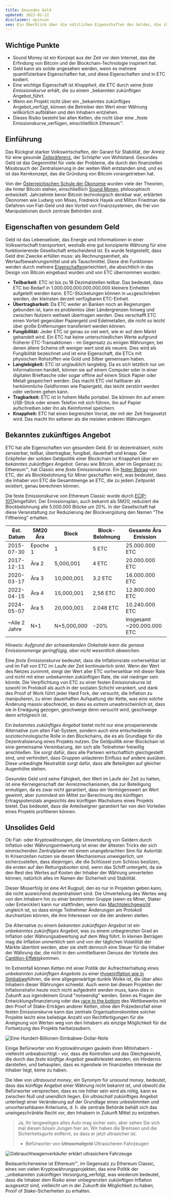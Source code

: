 ```yaml
---
title: Gesundes Geld
updated: 2022-02-22
disclaimer: opinion
seo: Ein Überblick über die nützlichen Eigenschaften des Geldes, die ihm einen Wert verleihen, und wie einige Blockchains, darunter Ethereum Classic und Bitcoin, diese Eigenschaften absichtlich auf ihre Geldpolitik anwenden, um Dezentralität und Langlebigkeit zu gewährleisten.
---
```


## Wichtige Punkte

- Sound Money ist ein Konzept aus der Zeit vor dem Internet, das die Erfindung von Bitcoin und der Blockchain-Technologie inspiriert hat.
- Geld kann als solide angesehen werden, wenn es mehrere quantifizierbare Eigenschaften hat, und diese Eigenschaften sind in ETC kodiert.
- Eine wichtige Eigenschaft ist _Knappheit_, die ETC durch seine _feste Emissionskurve_ erhält, die zu einem _bekannten zukünftigen Angebot_führt.
- Wenn ein Projekt nicht über ein _bekanntes zukünftiges Angebot_verfügt, können die Betreiber den Wert einer Währung willkürlich aufblähen und den Inhabern entziehen.
- Dieses Risiko besteht bei allen Ketten, die nicht über eine _feste Emissionskurve_verfügen, einschließlich Ethereum™.

## Einführung

Das Rückgrat starker Volkswirtschaften, der Garant für Stabilität, der Anreiz für eine gesunde [Zeitpräferenz](https://www.youtube.com/watch?v=k5XbLm3pEfI), der Schöpfer von Wohlstand. Gesundes Geld ist das Gegenmittel für viele der Probleme, die durch den finanziellen Missbrauch der Zentralisierung in der weiten Welt entstanden sind, und es ist das Kernkonzept, das die Gründung von Bitcoin vorangetrieben hat.

Von der [Österreichischen Schule der Ökonomie](https://mises.org/topics/bitcoin) wurden viele der Theorien, die hinter Bitcoin stehen, einschließlich [Sound Money](https://mises.org/library/principle-sound-money), philosophisch entwickelt. Jahrzehnte bevor Bitcoin technologisch denkbar war, erklärten Ökonomen wie Ludwig von Mises, Fredreick Hayek und Milton Friedman die Gefahren von Fiat-Geld und den Vorteil von Finanzsystemen, die frei von Manipulationen durch zentrale Behörden sind.

## Eigenschaften von gesundem Geld

Geld ist das Lebenselixier, das Energie und Informationen in einer Volkswirtschaft transportiert, weshalb eine gut konzipierte Währung für eine funktionierende Gesellschaft entscheidend ist. Es wurde festgestellt, dass Geld drei Zwecke erfüllen muss: als Rechnungseinheit, als Wertaufbewahrungsmittel und als Tauschmittel. Diese drei Funktionen werden durch mehrere [Eigenschaften](https://cryptowhat.com/properties-of-sound-money/)erleichtert, die absichtlich in das Design von Bitcoin eingebaut wurden und von ETC übernommen wurden:

- **Teilbarkeit:** ETC ist bis zu 18 Dezimalstellen teilbar. Das bedeutet, dass ETC bei Bedarf in 1.000.000.000.000.000.000 kleinere Einheiten aufgeteilt werden kann. ETC-Stückelungen können in `wei`geschrieben werden, der kleinsten derzeit verfügbaren ETC-Einheit.
- **Übertragbarkeit:** Da ETC weder an Banken noch an Regierungen gebunden ist, kann es problemlos über Ländergrenzen hinweg und zwischen Nutzern weltweit übertragen werden. Dies verschafft ETC einen Vorteil gegenüber Papiergeld und Edelmetallen, die nicht so leicht über große Entfernungen transferiert werden können.
- **Fungibilität:** Jeder ETC ist genau so viel wert, wie er auf dem Markt gehandelt wird. Ein ETC hat keine unterschiedlichen Werte aufgrund früherer ETC-Transaktionen - im Gegensatz zu einigen Währungen, bei denen ältere Scheine oft weniger wert sind als neuere. Dies wird als Fungibilität bezeichnet und ist eine Eigenschaft, die ETCs mit physischen Rohstoffen wie Gold und Silber gemeinsam haben.
- **Langlebigkeit:** ETC ist unglaublich langlebig. Da es sich letztlich nur um Informationen handelt, können sie auf einem Computer oder in einer digitalen Brieftasche oder sogar offline auf einem Stück Papier oder Metall gespeichert werden. Das macht ETC viel haltbarer als herkömmliche Geldformen wie Papiergeld, das leicht zerstört werden oder verloren gehen kann.
- **Tragbarkeit:** ETC ist in hohem Maße portabel. Sie können ihn auf einem USB-Stick oder einem Telefon mit sich führen, ihn auf Papier aufschreiben oder ihn als Keimformel speichern.
- **Knappheit:** ETC hat einen begrenzten Vorrat, der mit der Zeit freigesetzt wird. Das macht ihn seltener als die meisten anderen Währungen.

## Bekanntes zukünftiges Angebot

ETC hat alle Eigenschaften von gesundem Geld. Er ist dezentralisiert, nicht zensierbar, teilbar, übertragbar, fungibel, dauerhaft und knapp. Der Eckpfeiler der soliden Geldpolitik einer Blockchain ist Knappheit über ein _bekanntes zukünftiges Angebot_. Genau wie Bitcoin, aber im Gegensatz zu Ethereum™, hat Classic eine _feste Emissionskurve_. Ein [fester Betrag](https://etcis.money/) von ETC, der als Blockbelohnung für Miner geschaffen wird, was bedeutet, dass die Inhaber von ETC die Gesamtmenge an ETC, die zu jedem Zeitpunkt existiert, genau berechnen können.

Die feste Emissionskurve von Ethereum Classic wurde durch [ECIP-1017](https://ecips.ethereumclassic.org/ECIPs/ecip-1017)eingeführt. Der Emissionsplan, auch bekannt als 5M20, reduziert die Blockbelohnung alle 5.000.000 Blöcke um 20%. In der Gesellschaft hat diese Veranstaltung zur Reduzierung der Blockvergütung den Namen "The Fifthening" erhalten.

| Est. Datum    | 5M20 Ära | Block       | Block-Belohnung | Gesamte Ära Emission       |
| ------------- | -------- | ----------- | --------------- | -------------------------- |
| 2015-07-30    | Epoche 1 | 1           | 5 ETC           | 25.000.000 ETC             |
| 2017-12-11    | Ära 2    | 5,000,001   | 4 ETC           | 20.000.000 ETC             |
| 2020-03-17    | Ära 3    | 10,000,001  | 3.2 ETC         | 16.000.000 ETC             |
| 2022-04-15    | Ära 4    | 15,000,001  | 2,56 ETC        | 12.800.000 ETC             |
| 2024-05-07    | Ära 5    | 20,000,001  | 2.048 ETC       | 10.240.000 ETC             |
| ~Alle 2 Jahre | N+1      | N+5,000,000 | -20%            | Insgesamt ~200.000.000 ETC |

_Hinweis: Aufgrund der schwankenden Onkelrate kann die genaue Emissionsmenge geringfügig, aber nicht wesentlich abweichen._

Eine _feste Emissionskurve_ bedeutet, dass die Inflationsrate vorhersehbar ist und im Fall von ETC im Laufe der Zeit kontinuierlich sinkt. Wenn der Wert des Netzes zunimmt, steigt der Wert aller ETC vorhersehbar mit dieser Rate und nicht mit einer unbekannten zukünftigen Rate, die viel niedriger sein könnte. Die Verpflichtung von ETC zu einer festen Emissionskurve ist sowohl im Protokoll als auch in der sozialen Schicht verankert, und dank des Proof of Work führt jeder Hard Fork, der versucht, die Inflation zu manipulieren, zu einer dauerhaften Aufspaltung der Kette, was eine solche Änderung massiv abschreckt, so dass es _extrem_ unwahrscheinlich ist, dass sie in Erwägung gezogen, geschweige denn versucht wird, geschweige denn erfolgreich ist.

Ein _bekanntes zukünftiges Angebot_ bietet nicht nur eine prosperierende Alternative zum alten Fiat-System, sondern auch eine entscheidende soziotechnologische Rolle in den Blockchains, die es als Grundlage für die Dezentralisierung eines Projekts nutzen. Die Geldpolitik einer Blockchain ist eine gemeinsame Vereinbarung, der sich alle Teilnehmer freiwillig anschließen. Sie sorgt dafür, dass alle Parteien wirtschaftlich gleichgestellt sind, und verhindert, dass Gruppen unlauteren Einfluss auf andere ausüben. Diese unbedingte Neutralität sorgt dafür, dass alle Beteiligten auf gleicher Augenhöhe stehen.

Gesundes Geld und seine Fähigkeit, den Wert im Laufe der Zeit zu halten, ist eine Kerneigenschaft der Anreizmechanismen, die zur Beteiligung ermutigen, da es zwar nicht garantiert, dass ein Vermögenswert an Wert gewinnt, aber zumindest ein Mittel zur Berechnung des künftigen Ertragspotenzials angesichts des künftigen Wachstums eines Projekts bietet. Das bedeutet, dass die Anteilseigner garantiert fair von den Vorteilen eines Projekts profitieren können.

## Unsolides Geld

Ob Fiat- oder Kryptowährungen, die Umverteilung von Geldern durch Inflation oder Währungsentwertung ist einer der ältesten Tricks der sich einmischenden Zentralplaner mit einem unangebrachten Sinn für Autorität. In Krisenzeiten nutzen sie diesen Mechanismus unweigerlich, um sicherzustellen, dass diejenigen, die die Schlüssel zum Schloss besitzen, die ersten auf den Rettungsbooten sind, wenn das Schiff untergeht, da sie den Rest des Wertes auf Kosten der Inhaber der Währung umverteilen können, natürlich alles im Namen der Sicherheit und Stabilität.

Dieser Misserfolg ist eine Art Rugpull, den es nur in Projekten geben kann, die nicht ausreichend dezentralisiert sind. Die Umverteilung des Wertes weg von den Inhabern hin zu einer bestimmten Gruppe (seien es Miner, Staker oder Entwickler) kann nur stattfinden, wenn das [Machtgleichgewicht](/why-classic/decentralism#balancing-power) ungleich ist, so dass einige Teilnehmer Änderungen am Protokoll durchsetzen können, die ihre Interessen vor die der anderen stellen.

Die Alternative zu einem _bekannten zukünftigen Angebot_ ist ein _unbekanntes zukünftiges Angebot_, was zu einem unbegrenzten Grad an Inflation oder Währungsabwertung auf dem Weg führt. In kleinen Beträgen mag die Inflation unmerklich sein und von der täglichen Volatilität der Märkte übertönt werden, aber sie stellt dennoch eine Steuer für die Inhaber der Währung dar, die nicht in den unmittelbaren Genuss der Vorteile des [Cantillon-Effekts](https://cointelegraph.com/explained/from-cash-to-crypto-the-cantillon-effect-vs-the-nakamoto-effect)kommen.

Im Extremfall können Ketten mit einer Politik der Aufrechterhaltung eines _unbekannten zukünftigen Angebots_ zu einer [Hyperinflation wie in Simbabwe](https://en.wikipedia.org/wiki/Hyperinflation_in_Zimbabwe)führen, die eine allgegenwärtige dunkle Wolke ist, die über allen Inhabern dieser Währungen schwebt. Auch wenn bei diesen Projekten der Inflationshahn heute noch nicht aufgedreht werden muss, kann dies in Zukunft aus irgendeinem Grund "notwendig" werden. Seien es Fragen der Entwicklungsfinanzierung oder das [race to the bottom](/why-classic/proof-of-work#the-apr-arms-race) des Wettbewerbs mit den Proof of Stake-Erträgen anderer Ketten, ohne den Präzedenzfall einer festen Emissionskurve kann das zentrale Organisationskomitee solcher Projekte leicht eine beliebige Anzahl von Rechtfertigungen für die Aneignung von Werten weg von den Inhabern als einzige Möglichkeit für die Fortsetzung des Projekts herbeizaubern.

![Eine Hundert-Billionen-Simbabwe-Dollar-Note](./zimbabwedollar.jpg)

Einige Befürworter von Kryptowährungen gaukeln ihren Mitinhabern - vielleicht unbeabsichtigt - vor, dass die Kontrollen und das Gleichgewicht, die durch das _feste künftige Angebot_ gewährleistet werden, ein Hindernis darstellen, und behaupten, dass es irgendwie im finanziellen Interesse der Inhaber liegt, keine zu haben.

Die Idee von _ultrasound money_, ein Synonym für _unsound money_, bedeutet, dass das künftige Angebot einer Währung nicht bekannt ist, und obwohl die Befürworter versprechen, dass es nie höher sein wird als nötig, kann es zwischen Null und unendlich liegen. Ein _ultraschall_ zukünftiges Angebot unterliegt einer Veränderung auf der Grundlage eines unbestimmten und unvorhersehbaren Kriteriums, d. h. die zentrale Behörde behält sich das uneingeschränkte Recht vor, den Inhabern in Zukunft Mittel zu entziehen.

> Ja, Ihr langweiliges altes Auto mag sicher sein, aber sehen Sie sich mal diesen bösen Jungen hier an. Wir haben die Bremsen und die Sicherheitsgurte entfernt, so dass er jetzt ultrasicher ist.
> 
> - Befürworter von ~~Ultraschallgeld~~ Ultrasicheren Fahrzeugen

![Gebrauchtwagenverkäufer erklärt ultrasichere Fahrzeuge](./ultrasafe.jpg)

Bedauerlicherweise ist Ethereum™, im Gegensatz zu Ethereum Classic, eines von vielen Kryptowährungsprojekten, das eine Politik der _unbekannten zukünftigen Versorgung_verfolgt, was wiederum bedeutet, dass die Inhaber dem Risiko einer unbegrenzten zukünftigen Inflation ausgesetzt sind, vielleicht um in der Zukunft die Möglichkeit zu haben, Proof of Stake-Sicherheiten zu erhalten.
